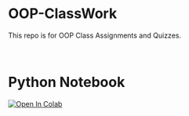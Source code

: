 # OOP-ClassWork
This repo is for OOP Class Assignments and Quizzes.

<br>

# Python Notebook
[![Open In Colab](https://colab.research.google.com/assets/colab-badge.svg)](https://colab.research.google.com/github/siddhantdixit/OOP-ClassWork/blob/main/Python-Quiz1.ipynb)

